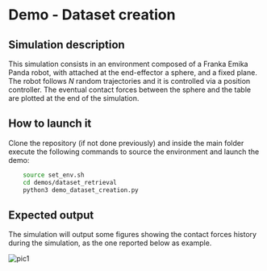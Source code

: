 # Demo - Dataset creation 

## Simulation description

This simulation consists in an environment composed of a Franka Emika Panda robot, with attached at the end-effector a sphere, and a fixed plane. The robot follows _N_ random trajectories and it is controlled via a position controller. The eventual contact forces between the sphere and the table are plotted at the end of the simulation.


## How to launch it

Clone the repository (if not done previously) and inside the main folder execute the following commands to source the environment and launch the demo:

```sh
    source set_env.sh
    cd demos/dataset_retrieval
    python3 demo_dataset_creation.py
```

## Expected output

The simulation will output some figures showing the contact forces history during the simulation, as the one reported below as example. 

<!-- ![picture 1](../../images/Figure_1.png)-->

![pic1](../../images/Figure_1.png) 

